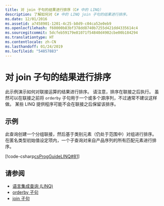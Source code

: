 ```yaml
---
title: 对 join 子句的结果进行排序（C# 中的 LINQ）
description: 了解如何对 C# 中的 LINQ join 子句的结果进行排序。
ms.date: 12/01/2016
ms.assetid: a7458901-1201-4c25-b8d9-c04ca52e0eb9
ms.openlocfilehash: f60000b83bf378dd8740b7255d421dd4335614c4
ms.sourcegitcommit: 5dcfeb59179e81071f54840d4902cbe00b184294
ms.translationtype: HT
ms.contentlocale: zh-CN
ms.lasthandoff: 01/24/2019
ms.locfileid: "54857883"
---
```

# <a name="order-the-results-of-a-join-clause"></a>对 join 子句的结果进行排序

此示例演示如何对联接运算的结果进行排序。 请注意，排序在联接之后执行。 虽然可以在联接之前将 `orderby` 子句用于一个或多个源序列，不过通常不建议这样做。 某些 LINQ 提供程序可能不会在联接之后保留该排序。

## <a name="example"></a>示例

此查询创建一个分组联接，然后基于类别元素（仍处于范围中）对组进行排序。 在匿名类型初始值设定项内，一个子查询对来自产品序列的所有匹配元素进行排序。

[!code-csharp[csProgGuideLINQ#81](~/samples/snippets/csharp/concepts/linq/how-to-order-the-results-of-a-join-clause_1.cs)]

## <a name="see-also"></a>请参阅

- [语言集成查询 (LINQ)](index.md)
- [orderby 子句](../language-reference/keywords/orderby-clause.md)
- [join 子句](../language-reference/keywords/join-clause.md)
